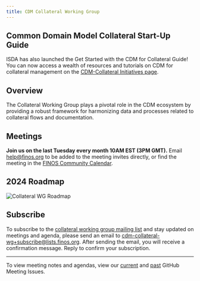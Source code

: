 ```yaml
---
title: CDM Collateral Working Group
---
```


## Common Domain Model Collateral Start-Up Guide

ISDA has also launched the Get Started with the CDM for Collateral Guide! You can now access a wealth of resources and tutorials on CDM for collateral management on the [CDM-Collateral Initiatives page](https://www.isda.org/2023/02/16/isda-collateral-initiatives/).

## Overview

The Collateral Working Group plays a pivotal role in the CDM ecosystem by providing a robust framework for harmonizing data and processes related to collateral flows and documentation.

## Meetings

**Join us on the last Tuesday every month 10AM EST (3PM GMT).** Email help@finos.org to be added to the meeting invites directly, or find the meeting in the [FINOS Community Calendar](https://calendar.google.com/calendar/embed?src=finos.org_fac8mo1rfc6ehscg0d80fi8jig%40group.calendar.google.com). 

## 2024 Roadmap

![Collateral WG Roadmap](/img/crwg-roadmap.png)

## Subscribe

To subscribe to the [collateral working group mailing list](https://lists.finos.org/g/cdm-collateral-wg) and stay updated on meetings and agenda, please send an email to [cdm-collateral-wg+subscribe@lists.finos.org](mailto:cdm-collateral-wg+subscribe@lists.finos.org). After sending the email, you will receive a confirmation message. Reply to confirm your subscription.

---

To view meeting notes and agendas, view our [current](https://github.com/finos/common-domain-model/issues?q=is%3Aissue+%22CDM+Collateral+Working+Group%22+is%3Aopen) and [past](https://github.com/finos/common-domain-model/issues?q=is%3Aissue+%22CDM+Collateral+Working+Group%22+is%3Aclosed) GitHub Meeting Issues. 
